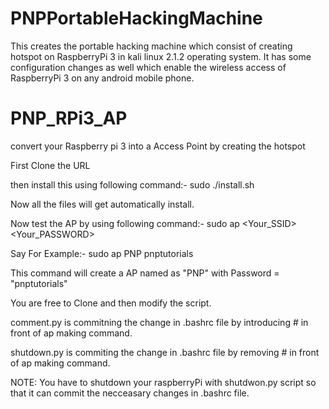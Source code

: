 # PNPPortableHackingMachine
This creates the portable hacking machine which consist of creating hotspot on RaspberryPi 3 in kali linux 2.1.2 operating system. It has some configuration changes as well which enable the wireless access of RaspberryPi 3 on any android mobile phone. 

# PNP_RPi3_AP
convert your Raspberry pi 3 into a Access Point by creating the hotspot

First Clone the URL

then install this using following command:-
sudo ./install.sh 

Now all the files will get automatically install.

Now test the AP by using following command:-
sudo ap <Your_SSID> <Your_PASSWORD>

Say For Example:-
sudo ap PNP pnptutorials

This command will create a AP named as "PNP" with Password = "pnptutorials"

You are free to Clone and then modify the script.

comment.py is commitning the change in .bashrc file by introducing # in front of ap making command.

shutdown.py is commiting the change in .bashrc file by removing # in front of ap making command.

NOTE: You have to shutdown your raspberryPi with shutdwon.py script so that it can commit the necceasary changes in .bashrc file.

